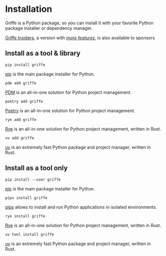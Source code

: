 # Installation

Griffe is a Python package, so you can install it with your favorite Python package installer or dependency manager.

[Griffe Insiders](../insiders/), a version with [*more features*](../insiders/#whats-in-it-for-me), is also available to sponsors

## Install as a tool & library

```
pip install griffe

```

[pip](https://pip.pypa.io/en/stable/) is the main package installer for Python.

```
pdm add griffe

```

[PDM](https://pdm-project.org/en/latest/) is an all-in-one solution for Python project management.

```
poetry add griffe

```

[Poetry](https://python-poetry.org/) is an all-in-one solution for Python project management.

```
rye add griffe

```

[Rye](https://rye.astral.sh/) is an all-in-one solution for Python project management, written in Rust.

```
uv add griffe

```

[uv](https://docs.astral.sh/uv/) is an extremely fast Python package and project manager, written in Rust.

## Install as a tool only

```
pip install --user griffe

```

[pip](https://pip.pypa.io/en/stable/) is the main package installer for Python.

```
pipx install griffe

```

[pipx](https://pipx.pypa.io/stable/) allows to install and run Python applications in isolated environments.

```
rye install griffe

```

[Rye](https://rye.astral.sh/) is an all-in-one solution for Python project management, written in Rust.

```
uv tool install griffe

```

[uv](https://docs.astral.sh/uv/) is an extremely fast Python package and project manager, written in Rust.
